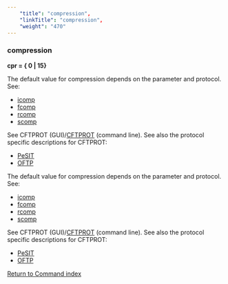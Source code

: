 ```yaml
---
    "title": "compression",
    "linkTitle": "compression",
    "weight": "470"
---
```

<span id="compression"></span>

### compression

****cpr = { 0 &#124; 15}****

The default value for compression depends on the parameter and protocol. See:

- [icomp](../icomp)
- [fcomp](../fcomp)
- [rcomp](../rcomp)
- [scomp](../scomp)

See CFTPROT (GUI)/[CFTPROT](../../../about_cftutil/configuring_cft_start_here/cftprot_command_line) (command line). See also the protocol specific descriptions for CFTPROT:

- [PeSIT](../../../../protocols_start_here/about_pesit/defining_cftprot_in_pesit)
- [OFTP](../../../../protocols_start_here/start_here_odette/processing_data)

The default value for compression depends on the parameter and protocol. See:

- [icomp](../icomp)
- [fcomp](../fcomp)
- [rcomp](../rcomp)
- [scomp](../scomp)

See CFTPROT (GUI)/[CFTPROT](../../../about_cftutil/configuring_cft_start_here/cftprot_command_line) (command line). See also the protocol specific descriptions for CFTPROT:

- [PeSIT](../../../../protocols_start_here/about_pesit/defining_cftprot_in_pesit)
- [OFTP](../../../../protocols_start_here/start_here_odette/processing_data)

[Return to Command index](../../)
